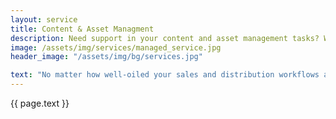 ```yaml
---
layout: service
title: Content & Asset Managment
description: Need support in your content and asset management tasks? We are here to free you from your daily routines by offering a fully managed service 24/7.
image: /assets/img/services/managed_service.jpg
header_image: "/assets/img/bg/services.jpg"

text: "No matter how well-oiled your sales and distribution workflows are, they can only be as good as the data you put in. Content metadata, videos, key art images and ancillary documents all have their role to play along the value chain, and our platform has all the tools at hand to make their management as hassle-free as possible. However, in case you'd rather focus on your client relationships and negotiations than keep track of detailed metadata or uploading assets, our managed service packages can be a reliable backbone to your processes. Our team can provide all the manual help you need to ensure that your data is as up-to-date and optimally presented as possible. For details, just let us know about your situation, and we can work towards an all-inclusive or on-demand managed service package to suit your needs."
---
```


<div class="row">
    <div class="col-md-12">
        <div class="service-details mb-40">
            <p>{{ page.text }}</p>
        </div>
    </div>
</div>